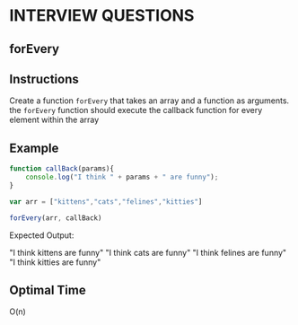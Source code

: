# INTERVIEW QUESTIONS

## forEvery

## Instructions

Create a function `forEvery` that takes an array and a function as arguments. 
the `forEvery` function should execute the callback function for every element within the array

## Example
```javascript
function callBack(params){
	console.log("I think " + params + " are funny");
}

var arr = ["kittens","cats","felines","kitties"]

forEvery(arr, callBack)

```

Expected Output: 

"I think kittens are funny"
"I think cats are funny"
"I think felines are funny"
"I think kitties are funny"

## Optimal Time
O(n)